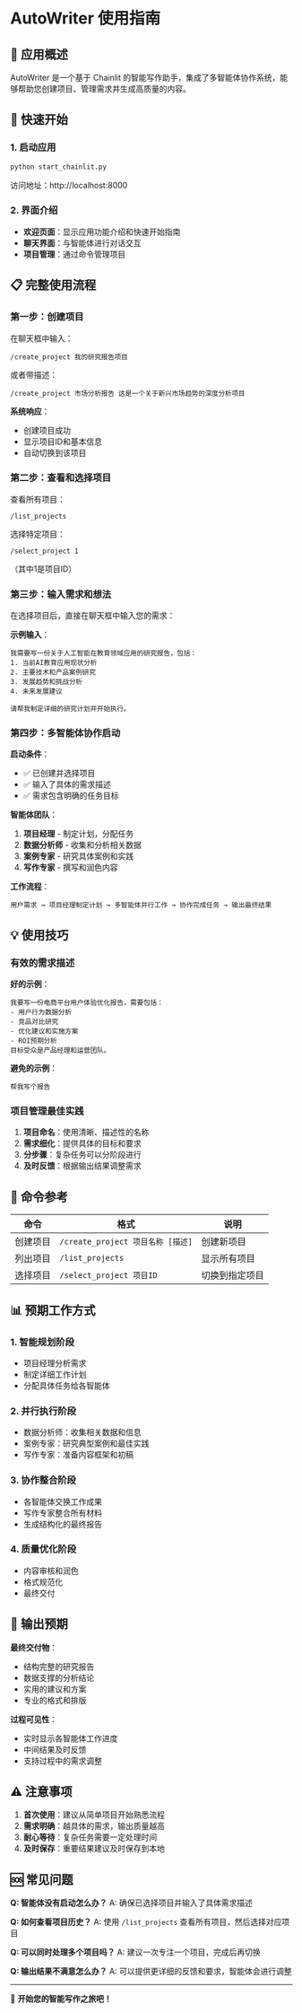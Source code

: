 # AutoWriter 使用指南

## 🎯 应用概述

AutoWriter 是一个基于 Chainlit 的智能写作助手，集成了多智能体协作系统，能够帮助您创建项目、管理需求并生成高质量的内容。

## 🚀 快速开始

### 1. 启动应用
```bash
python start_chainlit.py
```
访问地址：http://localhost:8000

### 2. 界面介绍
- **欢迎页面**：显示应用功能介绍和快速开始指南
- **聊天界面**：与智能体进行对话交互
- **项目管理**：通过命令管理项目

## 📋 完整使用流程

### 第一步：创建项目
在聊天框中输入：
```
/create_project 我的研究报告项目
```
或者带描述：
```
/create_project 市场分析报告 这是一个关于新兴市场趋势的深度分析项目
```

**系统响应**：
- 创建项目成功
- 显示项目ID和基本信息
- 自动切换到该项目

### 第二步：查看和选择项目
查看所有项目：
```
/list_projects
```

选择特定项目：
```
/select_project 1
```
（其中1是项目ID）

### 第三步：输入需求和想法
在选择项目后，直接在聊天框中输入您的需求：

**示例输入**：
```
我需要写一份关于人工智能在教育领域应用的研究报告，包括：
1. 当前AI教育应用现状分析
2. 主要技术和产品案例研究  
3. 发展趋势和挑战分析
4. 未来发展建议

请帮我制定详细的研究计划并开始执行。
```

### 第四步：多智能体协作启动

**启动条件**：
- ✅ 已创建并选择项目
- ✅ 输入了具体的需求描述
- ✅ 需求包含明确的任务目标

**智能体团队**：
1. **项目经理** - 制定计划，分配任务
2. **数据分析师** - 收集和分析相关数据
3. **案例专家** - 研究具体案例和实践
4. **写作专家** - 撰写和润色内容

**工作流程**：
```
用户需求 → 项目经理制定计划 → 多智能体并行工作 → 协作完成任务 → 输出最终结果
```

## 💡 使用技巧

### 有效的需求描述
**好的示例**：
```
我要写一份电商平台用户体验优化报告，需要包括：
- 用户行为数据分析
- 竞品对比研究
- 优化建议和实施方案
- ROI预期分析
目标受众是产品经理和运营团队。
```

**避免的示例**：
```
帮我写个报告
```

### 项目管理最佳实践
1. **项目命名**：使用清晰、描述性的名称
2. **需求细化**：提供具体的目标和要求
3. **分步骤**：复杂任务可以分阶段进行
4. **及时反馈**：根据输出结果调整需求

## 🔧 命令参考

| 命令 | 格式 | 说明 |
|------|------|------|
| 创建项目 | `/create_project 项目名称 [描述]` | 创建新项目 |
| 列出项目 | `/list_projects` | 显示所有项目 |
| 选择项目 | `/select_project 项目ID` | 切换到指定项目 |

## 📊 预期工作方式

### 1. 智能规划阶段
- 项目经理分析需求
- 制定详细工作计划
- 分配具体任务给各智能体

### 2. 并行执行阶段
- 数据分析师：收集相关数据和信息
- 案例专家：研究典型案例和最佳实践
- 写作专家：准备内容框架和初稿

### 3. 协作整合阶段
- 各智能体交换工作成果
- 写作专家整合所有材料
- 生成结构化的最终报告

### 4. 质量优化阶段
- 内容审核和润色
- 格式规范化
- 最终交付

## 🎯 输出预期

**最终交付物**：
- 结构完整的研究报告
- 数据支撑的分析结论
- 实用的建议和方案
- 专业的格式和排版

**过程可见性**：
- 实时显示各智能体工作进度
- 中间结果及时反馈
- 支持过程中的需求调整

## ⚠️ 注意事项

1. **首次使用**：建议从简单项目开始熟悉流程
2. **需求明确**：越具体的需求，输出质量越高
3. **耐心等待**：复杂任务需要一定处理时间
4. **及时保存**：重要结果建议及时保存到本地

## 🆘 常见问题

**Q: 智能体没有启动怎么办？**
A: 确保已选择项目并输入了具体需求描述

**Q: 如何查看项目历史？**
A: 使用 `/list_projects` 查看所有项目，然后选择对应项目

**Q: 可以同时处理多个项目吗？**
A: 建议一次专注一个项目，完成后再切换

**Q: 输出结果不满意怎么办？**
A: 可以提供更详细的反馈和要求，智能体会进行调整

---

🎉 **开始您的智能写作之旅吧！**